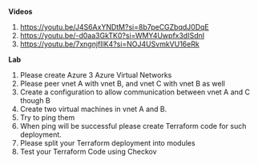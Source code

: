   **Videos**
  1. https://youtu.be/J4S6AxYNDtM?si=8b7peCGZbqdJ0DqE
  2. https://youtu.be/-d0aa3GkTK0?si=WMY4Uwpfx3dISdnI
  3. https://youtu.be/7xngnjfIlK4?si=NOJ4USvmkVU16eRk


**Lab**
1. Please create Azure 3 Azure Virtual Networks
2. Please peer vnet A with vnet B, and vnet C with vnet B as well
3. Create a configuration to allow communication between vnet A and C though B
4. Create two virtual machines in vnet A and B. 
5. Try to ping them
6.  When ping will be successful please create Terraform code for such deployment.
7.  Please split your Terraform deployment into modules
8.  Test your Terraform Code using Checkov